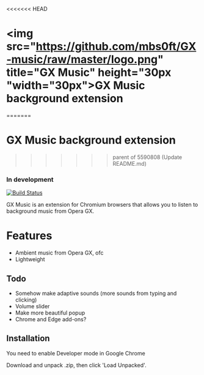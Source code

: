 <<<<<<< HEAD
# <img src="https://github.com/mbs0ft/GX-music/raw/master/logo.png" title="GX Music" height="30px "width="30px">GX Music background extension
=======
# GX Music background extension
>>>>>>> parent of 5590808 (Update README.md)
### In development

[![Build Status](https://travis-ci.org/joemccann/dillinger.svg?branch=master)](https://github.com/mbs0ft/GX-music)

GX Music is an extension for Chromium browsers that allows you 
to listen to background music from Opera GX.

# Features
- Ambient music from Opera GX, ofc
- Lightweight

## Todo
- Somehow make adaptive sounds (more sounds from typing and clicking)
- Volume slider
- Make more beautiful popup
- Chrome and Edge add-ons?

## Installation

You need to enable Developer mode in Google Chrome

Download and unpack .zip, then click 'Load Unpacked'.
